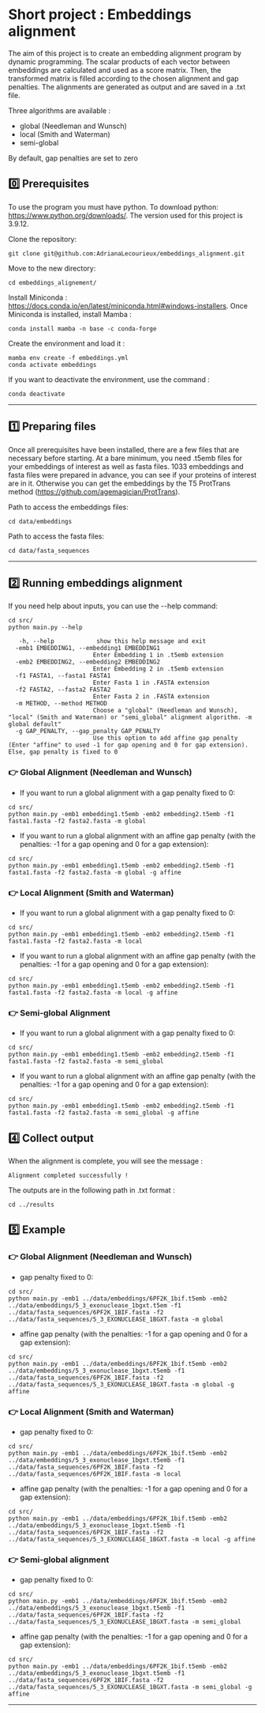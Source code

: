 # Short project : Embeddings alignment

The aim of this project is to create an embedding alignment program by dynamic programming. The scalar products of each vector between embeddings are calculated and used as a score matrix. Then, the transformed matrix is filled according to the chosen alignment and gap penalties. The alignments are generated as output and are saved in a .txt file.  

Three algorithms are available :
* global (Needleman and Wunsch)
* local (Smith and Waterman) 
* semi-global

By default, gap penalties are set to zero

## 	:zero: Prerequisites

To use the program you must have python. 
To download python: https://www.python.org/downloads/. The version used for this project is 3.9.12.

Clone the repository:

```SHELL
git clone git@github.com:AdrianaLecourieux/embeddings_alignment.git
```

Move to the new directory:

```SHELL
cd embeddings_alignement/
```

Install Miniconda :  https://docs.conda.io/en/latest/miniconda.html#windows-installers.
Once Miniconda is installed, install Mamba :

```SHELL
conda install mamba -n base -c conda-forge
```

Create the environment and load it :

```SHELL
mamba env create -f embeddings.yml
conda activate embeddings
```
If you want to deactivate the environment, use the command :

```SHELL
conda deactivate
```

-----------------------

## :one: Preparing files

Once all prerequisites have been installed, there are a few files that are necessary before starting. At a bare minimum, you need .t5emb files for your embeddings of interest as well as fasta files.
1033 embeddings and fasta files were prepared in advance, you can see if your proteins of interest are in it. Otherwise you can get the embeddings by the T5 ProtTrans method (https://github.com/agemagician/ProtTrans).

Path to access the embeddings files:
```SHELL
cd data/embeddings
```
Path to access the fasta files:
```SHELL
cd data/fasta_sequences
```

-----------------------

## :two: Running embeddings alignment

If you need help about inputs, you can use the --help command:

```SHELL
cd src/
python main.py --help
```
```
   -h, --help            show this help message and exit
  -emb1 EMBEDDING1, --embedding1 EMBEDDING1
                        Enter Embedding 1 in .t5emb extension
  -emb2 EMBEDDING2, --embedding2 EMBEDDING2
                        Enter Embedding 2 in .t5emb extension
  -f1 FASTA1, --fasta1 FASTA1
                        Enter Fasta 1 in .FASTA extension
  -f2 FASTA2, --fasta2 FASTA2
                        Enter Fasta 2 in .FASTA extension
  -m METHOD, --method METHOD
                        Choose a "global" (Needleman and Wunsch), "local" (Smith and Waterman) or "semi_global" alignment algorithm. -m global default"
  -g GAP_PENALTY, --gap_penalty GAP_PENALTY
                        Use this option to add affine gap penalty (Enter "affine" to used -1 for gap opening and 0 for gap extension). Else, gap penalty is fixed to 0
```

### :point_right: Global Alignment (Needleman and Wunsch)
* If you want to run a global alignment with a gap penalty fixed to 0:

```SHELL
cd src/
python main.py -emb1 embedding1.t5emb -emb2 embedding2.t5emb -f1 fasta1.fasta -f2 fasta2.fasta -m global
```
* If you want to run a global alignment with an affine gap penalty (with the penalties: -1 for a gap opening and 0 for a gap extension):

```SHELL
cd src/
python main.py -emb1 embedding1.t5emb -emb2 embedding2.t5emb -f1 fasta1.fasta -f2 fasta2.fasta -m global -g affine
```

### :point_right: Local Alignment (Smith and Waterman)
* If you want to run a global alignment with a gap penalty fixed to 0:

```SHELL
cd src/
python main.py -emb1 embedding1.t5emb -emb2 embedding2.t5emb -f1 fasta1.fasta -f2 fasta2.fasta -m local
```
* If you want to run a global alignment with an affine gap penalty (with the penalties: -1 for a gap opening and 0 for a gap extension):
```SHELL
cd src/
python main.py -emb1 embedding1.t5emb -emb2 embedding2.t5emb -f1 fasta1.fasta -f2 fasta2.fasta -m local -g affine
```


### :point_right: Semi-global Alignment
* If you want to run a global alignment with a gap penalty fixed to 0:

```SHELL
cd src/
python main.py -emb1 embedding1.t5emb -emb2 embedding2.t5emb -f1 fasta1.fasta -f2 fasta2.fasta -m semi_global
```
* If you want to run a global alignment with an affine gap penalty (with the penalties: -1 for a gap opening and 0 for a gap extension):
```SHELL
cd src/
python main.py -emb1 embedding1.t5emb -emb2 embedding2.t5emb -f1 fasta1.fasta -f2 fasta2.fasta -m semi_global -g affine
```

## :four: Collect output

When the alignment is complete, you will see the message :

```SHELL
Alignment completed successfully !
```  

The outputs are in the following path in .txt format :

```SHELL
cd ../results
```

## :five: Example
### :point_right: Global Alignment (Needleman and Wunsch)

* gap penalty fixed to 0:
```SHELL
cd src/
python main.py -emb1 ../data/embeddings/6PF2K_1bif.t5emb -emb2 ../data/embeddings/5_3_exonuclease_1bgxt.t5em -f1 ../data/fasta_sequences/6PF2K_1BIF.fasta -f2 ../data/fasta_sequences/5_3_EXONUCLEASE_1BGXT.fasta -m global
```
* affine gap penalty (with the penalties: -1 for a gap opening and 0 for a gap extension):
```SHELL
cd src/
python main.py -emb1 ../data/embeddings/6PF2K_1bif.t5emb -emb2 ../data/embeddings/5_3_exonuclease_1bgxt.t5emb -f1 ../data/fasta_sequences/6PF2K_1BIF.fasta -f2 ../data/fasta_sequences/5_3_EXONUCLEASE_1BGXT.fasta -m global -g affine
```

### :point_right: Local Alignment (Smith and Waterman)
* gap penalty fixed to 0:
```SHELL
cd src/
python main.py -emb1 ../data/embeddings/6PF2K_1bif.t5emb -emb2 ../data/embeddings/5_3_exonuclease_1bgxt.t5emb -f1 ../data/fasta_sequences/6PF2K_1BIF.fasta -f2 ../data/fasta_sequences/6PF2K_1BIF.fasta -m local
```
* affine gap penalty (with the penalties: -1 for a gap opening and 0 for a gap extension):
```SHELL
cd src/
python main.py -emb1 ../data/embeddings/6PF2K_1bif.t5emb -emb2 ../data/embeddings/5_3_exonuclease_1bgxt.t5emb -f1 ../data/fasta_sequences/6PF2K_1BIF.fasta -f2 ../data/fasta_sequences/5_3_EXONUCLEASE_1BGXT.fasta -m local -g affine
```

### :point_right: Semi-global alignment

* gap penalty fixed to 0:
```SHELL
cd src/
python main.py -emb1 ../data/embeddings/6PF2K_1bif.t5emb -emb2 ../data/embeddings/5_3_exonuclease_1bgxt.t5emb -f1 ../data/fasta_sequences/6PF2K_1BIF.fasta -f2 ../data/fasta_sequences/5_3_EXONUCLEASE_1BGXT.fasta -m semi_global
```

* affine gap penalty (with the penalties: -1 for a gap opening and 0 for a gap extension):
```SHELL
cd src/
python main.py -emb1 ../data/embeddings/6PF2K_1bif.t5emb -emb2 ../data/embeddings/5_3_exonuclease_1bgxt.t5emb -f1 ../data/fasta_sequences/6PF2K_1BIF.fasta -f2 ../data/fasta_sequences/5_3_EXONUCLEASE_1BGXT.fasta -m semi_global -g affine
```
***
